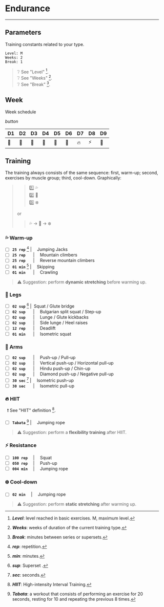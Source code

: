 # Endurance

---

## Parameters

Training constants related to your type.

```plaintext
Level: M
Weeks: 2
Break: 1
```

> :grey_question: See "Level" [^level]. <br>
> :grey_question: See "Weeks" [^weeks]. <br>
> :grey_question: See "Break" [^break]. <br>

## Week

Week schedule

<var>button</var>

|D1|D2|D3|D4|D5|D6|D7|D8|D9|
|--|--|--|--|--|--|--|--|--|
|:leg:|:muscle:|:palm_tree:|:leg:|:muscle:|:palm_tree:|:fire:|:zap:|:palm_tree:|

## Training

The training always consists of the same sequence: first, warm-up; second, exercises by muscle group; third, cool-down. Graphically:

>> :one: :sweat_drops: <br>
>> :two: :muscle: <br>
>> :three: :snowflake: <br>
>
> or <br>
>
>>:sweat_drops: &rarr; :muscle: &rarr; :snowflake:

### :sweat_drops: Warm-up

- [ ] **`25 rep`** [^rep]&nbsp;|&emsp; Jumping Jacks
- [ ] **`25 rep`** &emsp;&ensp;|&emsp; Mountain climbers
- [ ] **`25 rep`** &emsp;&ensp;|&emsp; Reverse mountain climbers
- [ ] **`01 min`** [^min]&nbsp;|&emsp; Skipping
- [ ] **`01 min`** &emsp;&ensp;|&emsp; Crawling

> :warning: Suggestion: perform **dynamic stretching** before warming up.

### :leg: Legs

- [ ] **`02 sup`** [^sup]&nbsp;|&nbsp; Squat / Glute bridge
- [ ] **`02 sup`** &emsp;&ensp;|&emsp; Bulgarian split squat / Step-up
- [ ] **`02 sup`** &emsp;&ensp;|&emsp; Lunge / Glute kickbacks
- [ ] **`02 sup`** &emsp;&ensp;|&emsp; Side lunge / Heel raises
- [ ] **`12 rep`** &emsp;&ensp;|&emsp; Deadlift
- [ ] **`01 min`** &emsp;&ensp;|&emsp; Isometric squat

### :muscle: Arms

- [ ] **`02 sup`** &emsp;&ensp;|&emsp; Push-up / Pull-up
- [ ] **`02 sup`** &emsp;&ensp;|&emsp; Vertical push-up / Horizontal pull-up
- [ ] **`02 sup`** &emsp;&ensp;|&emsp; Hindu push-up / Chin-up
- [ ] **`02 sup`** &emsp;&ensp;|&emsp; Diamond push-up / Negative pull-up
- [ ] **`30 sec`** [^sec]&nbsp;|&emsp; Isometric push-up
- [ ] **`30 sec`** &emsp;&ensp;|&emsp; Isometric pull-up

### :fire: HIIT

&ensp;:exclamation: See "HIIT" definition [^hiit].

- [ ] **`Tabata`** [^tabata]&nbsp;|&emsp; Jumping rope <br>

> :warning: Suggestion: perform a **flexibility training** after HIIT.

### :zap: Resistance

- [ ] **`100 rep`** &emsp;|&emsp; Squat <br>
- [ ] **`050 rep`** &emsp;|&emsp; Push-up <br>
- [ ] **`004 min`** &emsp;|&emsp; Jumping rope <br>

### :snowflake: Cool-down

- [ ] **`02 min`** &emsp;|&emsp; Jumping rope <br>

> :warning: Suggestion: perform **static stretching** after warming up.

[^break]: _**Break**_: minutes between series or supersets.

[^hiit]: _**HIIT**_: High-intensity Interval Training.

[^level]: _**Level**_: level reached in basic exercises. M, maximum level.

[^min]: _**min**_: minutes.

[^rep]: _**rep**_: repetition.

[^sec]: _**sec**_: seconds.

[^sup]: _**sup**_: Superset [^superset].

[^superset]: _**Superset**_: 10 or 12 repetitions of two consecutive exercises (without rest in between).

[^tabata]: _**Tabata**_: a workout that consists of performing an exercise for 20 seconds, resting for 10 and repeating the previous 8 times.

[^weeks]: _**Weeks**_: weeks of duration of the current training type.

<html>
    <head>
        <link rel="stylesheet" href="style.css">
    </head>
    <footer>
        <div style="color:black !important;">
            <script type="text/javascript" src="script.js"></script>
        </div>
    </footer>
</html>
